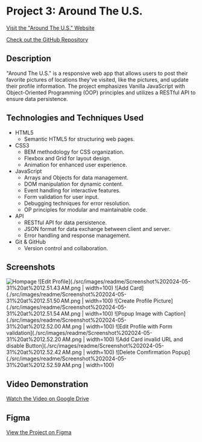 # Project 3: Around The U.S.

[Visit the "Around The U.S." Website](https://sawsimonlinn.github.io/se_project_aroundtheus/)

[Check out the GitHub Repository](https://github.com/SawSimonLinn/se_project_aroundtheus)

## Description

"Around The U.S." is a responsive web app that allows users to post their favorite pictures of locations they've visited, like the pictures, and update their profile information. The project emphasizes Vanilla JavaScript with Object-Oriented Programming (OOP) principles and utilizes a RESTful API to ensure data persistence.

## Technologies and Techniques Used

- HTML5
  - Semantic HTML5 for structuring web pages.
- CSS3
  - BEM methodology for CSS organization.
  - Flexbox and Grid for layout design.
  - Animation for enhanced user experience.
- JavaScript
  - Arrays and Objects for data management.
  - DOM manipulation for dynamic content.
  - Event handling for interactive features.
  - Form validation for user input.
  - Debugging techniques for error resolution.
  - OP principles for modular and maintainable code.
- API
  - RESTful API for data persistence.
  - JSON format for data exchange between client and server.
  - Error handling and response management.
- Git & GitHub
  - Version control and collaboration.

## Screenshots

![](./src/images/readme/Screenshot%202024-05-31%20at%2012.51.27 AM.png "Hompage")
![Edit Profile](./src/images/readme/Screenshot%202024-05-31%20at%2012.51.43 AM.png | width=100)
![Add Card](./src/images/readme/Screenshot%202024-05-31%20at%2012.51.50 AM.png | width=100)
![Create Profile Picture](./src/images/readme/Screenshot%202024-05-31%20at%2012.51.54 AM.png | width=100)
![Popup Image with Caption](./src/images/readme/Screenshot%202024-05-31%20at%2012.52.00 AM.png | width=100)
![Edit Profile with Form validation](./src/images/readme/Screenshot%202024-05-31%20at%2012.52.20 AM.png | width=100)
![Add Card invalid URL and disable Button](./src/images/readme/Screenshot%202024-05-31%20at%2012.52.42 AM.png | width=100)
![Delete Comfirmation Popup](./src/images/readme/Screenshot%202024-05-31%20at%2012.52.59 AM.png | width=100)

## Video Demonstration

[Watch the Video on Google Drive](https://drive.google.com/file/d/1CrEJpvGAuLGDMXcB7MrROz7abOmqNbjR/view?usp=drive_link)

## Figma

[View the Project on Figma](https://www.figma.com/file/ii4xxsJ0ghevUOcssTlHZv/Sprint-3%3A-Around-the-US?node-id=0%3A1)

